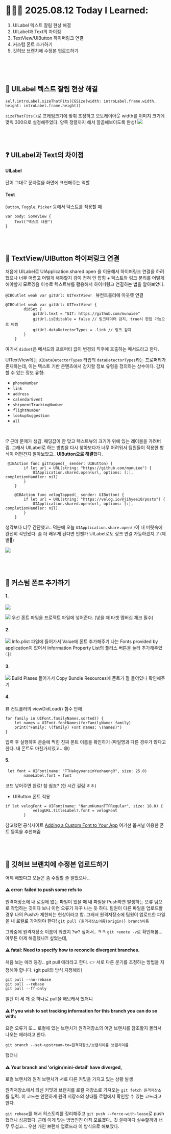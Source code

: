 # 👩🏻‍💻 2025.08.12 Today I Learned:

1. UILabel 텍스트 잘림 현상 해결
2. UILabel과 Text의 차이점
3. TextView/UIButton 하이퍼링크 연결
4. 커스텀 폰트 추가하기
5. 깃허브 브랜치에 수정본 업로드하기

<br>
<br>
<br>

## 💬 UILabel 텍스트 잘림 현상 해결

```
self.introLabel.sizeThatFits(CGSize(width: introLabel.frame.width, height: introLabel.frame.height))
```
`sizeThatFits()`로 프레임크기에 맞춰 조정하고 오토레이아웃 width를 이미지 크기에 맞춰 300으로 설정해주었다. 양쪽 정렬까지 해서 깔끔해보이도록 완성!
![](https://velog.velcdn.com/images/jihyee10/post/d803b125-94f8-48d2-aa9d-8be355f65817/image.png)



<br>
<br>

## ❓ UILabel과 Text의 차이점
#### UILabel
단어 그대로 문자열을 화면에 표현해주는 역할

#### Text
`Button`, `Toggle`, `Picker` 등에서 텍스트를 적용할 때
```
var body: SomeView {
	Text("텍스트 내용")
}
```
<br>
<br>


## 🔗 TextView/UIButton 하이퍼링크 연결
처음에 UILabel로 UIApplication.shared.open 을 이용해서 하이퍼링크 연결을 하려 했으나 너무 어렵고 어떻게 해야할지 감이 전혀 안 잡힘 + 텍스트와 링크 분리를 어떻게 해야할지 모르겠음 이슈로 텍스트뷰를 활용해서 하이퍼링크 연결하는 법을 알아보았다.

`@IBOutlet weak var gitUrl: UITextView! `
뷰컨트롤러에 아웃렛 연결

```
@IBOutlet weak var gitUrl: UITextView! {
        didSet {
            gitUrl.text = "GIT: https://github.com/munuiee"
            gitUrl.isEditable = false // 링크데이터 감지, true시 편집 가능으로 바뀜
            gitUrl.dataDetectorTypes = .link // 링크 감지
        }
    }
```

여기서 `didset`은 메서드와 프로퍼티 값이 변경되 직후에 호출하는 메서드라고 한다. 

UITextView에는 `UIDataDetectorTypes` 타입의 `dataDetectorTypes`라는 프로퍼티가 존재하는데, 이는 텍스트 기반 콘텐츠에서 감지할 정보 유형을 정의하는 상수이다.
감지할 수 있는 정보 유형: 
- `phoneNumber`
- `link`
- `address`
- `calendarEvent`
- `shipmentTrackingNumber`
- `flightNumber`
- `lookupSuggestion`
- `all`

<br>

⁉️ 근데 문제가 생김. 패딩값이 안 맞고 텍스트뷰의 크기가 위에 있는 레이블을 가려버림. 그래서 UILabel로 하는 방법을 다시 찾아보다가 너무 어려워서 팀원들이 적용한 방식이 어떤건지 알아보았고.. **UIButton으로 해결**했다.

```
 @IBAction func gitTapped(_ sender: UIButton) {
        if let url = URL(string: "https://github.com/munuiee") {
            UIApplication.shared.open(url, options: [:], completionHandler: nil)
        }
    }
    
    @IBAction func velogTapped(_ sender: UIButton) {
        if let url = URL(string: "https://velog.io/@jihyee10/posts") {
            UIApplication.shared.open(url, options: [:], completionHandler: nil)
        }
    }
```

생각보다 너무 간단했고.. 덕분에 오늘 `UIApplication.share.open()`이 내 머릿속에 완전히 각인됐다. 좀 더 배우게 된다면 언젠가 UILabel로도 링크 연결 가능하겠지..? (제발🥺)

![](https://velog.velcdn.com/images/jihyee10/post/b46d6281-533f-4b61-82c5-8a3c1029f493/image.png)


<br>
<br>

## 🧃 커스텀 폰트 추가하기

#### 1. 
![](https://velog.velcdn.com/images/jihyee10/post/845c0d81-ec7a-4d9f-84f5-edff4ae056ea/image.png)

![](https://velog.velcdn.com/images/jihyee10/post/d798941b-1d83-4baa-98f6-01a7d57f3f0b/image.png)
우선 폰트 파일을 프로젝트 파일에 넣어준다. (넣을 때 타겟 멤버십 체크 필수)


#### 2.
![](https://velog.velcdn.com/images/jihyee10/post/239e053a-761b-48f4-ba96-b0c922c1b9cc/image.png)
Info.plist 파일에 들어가서 Value에 폰트 추가해주기
나는 Fonts provided by application이 없어서 Information Property List의 플러스 버튼을 눌러 추가해주었다! 

#### 3.
![](https://velog.velcdn.com/images/jihyee10/post/1ede2307-dd47-490c-b5a9-9fa1ed2ef112/image.png)
Build Plases 들어가서 Copy Bundle Resources에 폰트가 잘 들어있나 확인해주기

#### 4.
뷰 컨트롤러의 viewDidLoad() 함수 안에
```
for family in UIFont.familyNames.sorted() {
    let names = UIFont.fontNames(forFamilyName: family)
    print("Family: \(family) Font names: \(names)")
}
```

입력 후 실행하여 콘솔에 찍힌 진짜 폰트 이름을 확인하기 (파일명과 다른 경우가 많다고 한다. 내 폰트도 마찬가지였고.. 😅)

#### 5.
```
 let font = UIFont(name: "TTHakgyoansimYeohaengR", size: 25.0)
        nameLabel.font = font
```
코드 넣어주면 완료! 참 쉽죠? (한 시간 걸림 ㅎㅎ)

+ UIButton 폰트 적용
```
if let velogFont = UIFont(name: "NanumHumanTTFRegular", size: 18.0) {
            velogURL.titleLabel?.font = velogFont
        }
```

참고했던 공식사이트 [Adding a Custom Font to Your App](https://developer.apple.com/documentation/uikit/adding-a-custom-font-to-your-app)
여기선 옵셔널 이용한 폰트 등록을 추천해줌


<br>
<br>

## 🫩 깃허브 브랜치에 수정본 업로드하기
어제 해봤다고 오늘은 좀 수월할 줄 알았으나...
#### ⚠️ error: failed to push some refs to
원격저장소에 내 로컬에 없는 파일이 있을 때 내 파일을 Push하면 발생하는 오류
팀으로 작업하는 깃이다 보니 이런 오류가 자꾸 나는 듯 하다.
팀원이 다른 파일을 업로드할 경우 나의 Push가 제한되는 현상이라고 함.
그래서 원격저장소에 팀원이 업로드한 파일을 내 로컬로 가져와야 한다!
`git pull {원격저장소이름(origin)} branch이름`

그와중에 원격저장소 이름이 뭐였지 ?w? 싶어서.. ㅋㅋ `git remote -v`로 확인해봄... 
아무튼 이제 해결됐나?! 싶었는데,

#### ⚠️ fatal: Need to specify how to reconcile divergent branches.
처음 보는 에러 등장.. git pull 에러라고 한다.
👉 서로 다른 분기를 조정하는 방법을 지정해야 합니다. (git pull의 방식 지정해라)

```
git pull --no-rebase
git pull --rebase
git pull --ff-only
```
일단 이 세 개 중 하나로 pull을 해보래서 했더니

#### ⚠️ If you wish to set tracking information for this branch you can do so with:
요런 오류가 또...
로컬에 있는 브랜치가 원격저장소의 어떤 브랜치를 참조할지 몰라서 나오는 에러라고 한다.

`git branch --set-upstream-to=원격저장소/브랜치이름 브랜치이름`
 
 했더니
 
 #### ⚠️ Your branch and 'origin/mini-detail' have diverged,
 로컬 브랜치와 원격 브랜치가 서로 다른 커밋을 가지고 있는 상황 발생
 
 원격저장소에서 최신 커밋과 브랜치를 로컬 저장소로 가져오는 `git fetch 원격저장소` 를 입력. 이 코드는 안전하게 원격 저장소의 상태를 로컬에서 확인할 수 있는 코드라고 한다.
 
 `git rebase`를 해서 히스토리를 정리해주고 `git push --force-with-lease`로 push 했더니 성공했다. 근데 이게 맞는 방법인진 아직 모르겠다.. 깃 쓸때마다 실수할까봐 너무 무섭고... 우선 개인 브랜치 업로드라 이 방식으로 해보았다.



